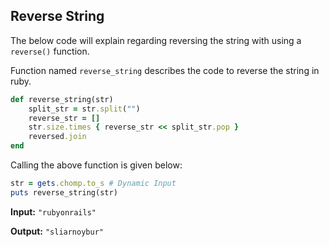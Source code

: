## Reverse String
The below code will explain regarding reversing the string with using a `reverse()` function. 

Function named `reverse_string` describes the code to reverse the string in ruby.  

```ruby
def reverse_string(str)
    split_str = str.split("")
    reverse_str = []
    str.size.times { reverse_str << split_str.pop }
    reversed.join
end
```

Calling the above function is given below: 

```ruby
str = gets.chomp.to_s # Dynamic Input
puts reverse_string(str)
```

**Input:** `"rubyonrails"`

**Output:** `"sliarnoybur"`
